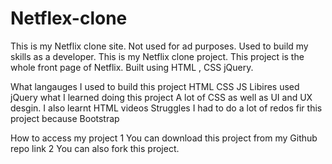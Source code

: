 # Netflex-clone
This is my Netflix clone site. Not used for ad purposes. Used to build my skills as a developer.
This is my Netflix clone project. This project is the whole front page of Netflix. Built using HTML , CSS jQuery.

What langauges  I used to build this project
HTML CSS JS 
Libires used 
jQuery
what I learned doing this project 
A lot of CSS as well as UI and UX desgin. I also learnt HTML videos 
Struggles 
I had to do a lot of redos fir this project because 
Bootstrap

How to access my project 
1 You can download this project from my Github repo link
2 You can also fork this project.
